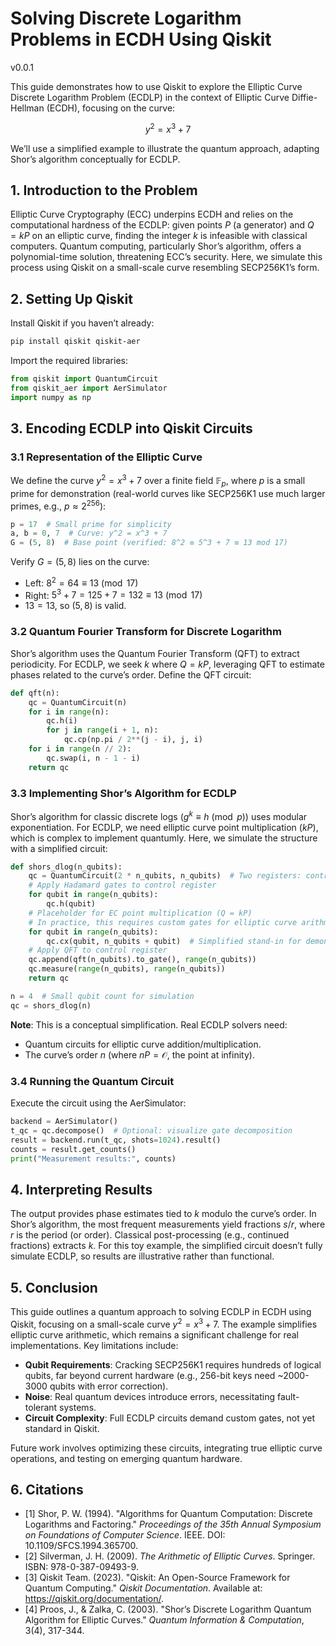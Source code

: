 # Solving Discrete Logarithm Problems in ECDH Using Qiskit

v0.0.1

This guide demonstrates how to use Qiskit to explore the Elliptic Curve Discrete Logarithm Problem (ECDLP) in the context of Elliptic Curve Diffie-Hellman (ECDH), focusing on the curve:

$$ y^2 = x^3 + 7 $$

We’ll use a simplified example to illustrate the quantum approach, adapting Shor’s algorithm conceptually for ECDLP.

## 1. Introduction to the Problem

Elliptic Curve Cryptography (ECC) underpins ECDH and relies on the computational hardness of the ECDLP: given points $P$ (a generator) and $Q = kP$ on an elliptic curve, finding the integer $k$ is infeasible with classical computers. Quantum computing, particularly Shor’s algorithm, offers a polynomial-time solution, threatening ECC’s security. Here, we simulate this process using Qiskit on a small-scale curve resembling SECP256K1’s form.

## 2. Setting Up Qiskit

Install Qiskit if you haven’t already:

```bash
pip install qiskit qiskit-aer
```

Import the required libraries:

```python
from qiskit import QuantumCircuit
from qiskit_aer import AerSimulator
import numpy as np
```

## 3. Encoding ECDLP into Qiskit Circuits

### 3.1 Representation of the Elliptic Curve

We define the curve $y^2 = x^3 + 7$ over a finite field $\mathbb{F}_p$, where $p$ is a small prime for demonstration (real-world curves like SECP256K1 use much larger primes, e.g., $p \approx 2^{256}$):

```python
p = 17  # Small prime for simplicity
a, b = 0, 7  # Curve: y^2 = x^3 + 7
G = (5, 8)  # Base point (verified: 8^2 ≡ 5^3 + 7 ≡ 13 mod 17)
```

Verify $G = (5, 8)$ lies on the curve:
- Left: $8^2 = 64 \equiv 13 \pmod{17}$
- Right: $5^3 + 7 = 125 + 7 = 132 \equiv 13 \pmod{17}$
- $13 = 13$, so $(5, 8)$ is valid.

### 3.2 Quantum Fourier Transform for Discrete Logarithm

Shor’s algorithm uses the Quantum Fourier Transform (QFT) to extract periodicity. For ECDLP, we seek $k$ where $Q = kP$, leveraging QFT to estimate phases related to the curve’s order. Define the QFT circuit:

```python
def qft(n):
    qc = QuantumCircuit(n)
    for i in range(n):
        qc.h(i)
        for j in range(i + 1, n):
            qc.cp(np.pi / 2**(j - i), j, i)
    for i in range(n // 2):
        qc.swap(i, n - 1 - i)
    return qc
```

### 3.3 Implementing Shor’s Algorithm for ECDLP

Shor’s algorithm for classic discrete logs ($g^k \equiv h \pmod{p}$) uses modular exponentiation. For ECDLP, we need elliptic curve point multiplication ($kP$), which is complex to implement quantumly. Here, we simulate the structure with a simplified circuit:

```python
def shors_dlog(n_qubits):
    qc = QuantumCircuit(2 * n_qubits, n_qubits)  # Two registers: control and target
    # Apply Hadamard gates to control register
    for qubit in range(n_qubits):
        qc.h(qubit)
    # Placeholder for EC point multiplication (Q = kP)
    # In practice, this requires custom gates for elliptic curve arithmetic
    for qubit in range(n_qubits):
        qc.cx(qubit, n_qubits + qubit)  # Simplified stand-in for demonstration
    # Apply QFT to control register
    qc.append(qft(n_qubits).to_gate(), range(n_qubits))
    qc.measure(range(n_qubits), range(n_qubits))
    return qc

n = 4  # Small qubit count for simulation
qc = shors_dlog(n)
```

**Note**: This is a conceptual simplification. Real ECDLP solvers need:
- Quantum circuits for elliptic curve addition/multiplication.
- The curve’s order $n$ (where $nP = \mathcal{O}$, the point at infinity).

### 3.4 Running the Quantum Circuit

Execute the circuit using the AerSimulator:

```python
backend = AerSimulator()
t_qc = qc.decompose()  # Optional: visualize gate decomposition
result = backend.run(t_qc, shots=1024).result()
counts = result.get_counts()
print("Measurement results:", counts)
```

## 4. Interpreting Results

The output provides phase estimates tied to $k$ modulo the curve’s order. In Shor’s algorithm, the most frequent measurements yield fractions $s/r$, where $r$ is the period (or order). Classical post-processing (e.g., continued fractions) extracts $k$. For this toy example, the simplified circuit doesn’t fully simulate ECDLP, so results are illustrative rather than functional.

## 5. Conclusion

This guide outlines a quantum approach to solving ECDLP in ECDH using Qiskit, focusing on a small-scale curve $y^2 = x^3 + 7$. The example simplifies elliptic curve arithmetic, which remains a significant challenge for real implementations. Key limitations include:
- **Qubit Requirements**: Cracking SECP256K1 requires hundreds of logical qubits, far beyond current hardware (e.g., 256-bit keys need ~2000-3000 qubits with error correction).
- **Noise**: Real quantum devices introduce errors, necessitating fault-tolerant systems.
- **Circuit Complexity**: Full ECDLP circuits demand custom gates, not yet standard in Qiskit.

Future work involves optimizing these circuits, integrating true elliptic curve operations, and testing on emerging quantum hardware.

## 6. Citations

- [1] Shor, P. W. (1994). "Algorithms for Quantum Computation: Discrete Logarithms and Factoring." *Proceedings of the 35th Annual Symposium on Foundations of Computer Science*. IEEE. DOI: 10.1109/SFCS.1994.365700.
- [2] Silverman, J. H. (2009). *The Arithmetic of Elliptic Curves*. Springer. ISBN: 978-0-387-09493-9.
- [3] Qiskit Team. (2023). "Qiskit: An Open-Source Framework for Quantum Computing." *Qiskit Documentation*. Available at: https://qiskit.org/documentation/.
- [4] Proos, J., & Zalka, C. (2003). "Shor’s Discrete Logarithm Quantum Algorithm for Elliptic Curves." *Quantum Information & Computation*, 3(4), 317-344.
  
